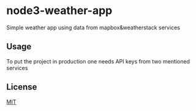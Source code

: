 # node3-weather-app
Simple weather app using data from mapbox&amp;weatherstack services
## Usage
To put the project in production one needs API keys from two mentioned services
## License
[MIT](https://choosealicense.com/licenses/mit/)
